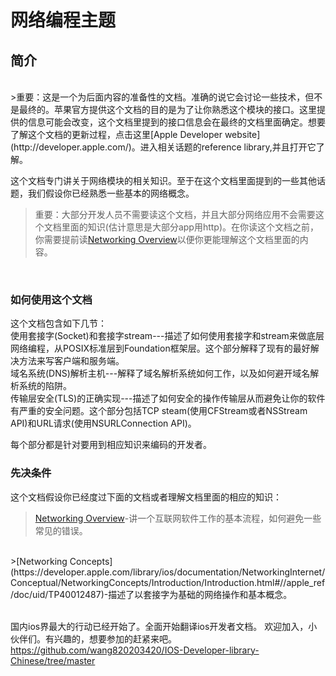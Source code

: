# 网络编程主题

## 简介
<br />
>重要：这是一个为后面内容的准备性的文档。准确的说它会讨论一些技术，但不是最终的。苹果官方提供这个文档的目的是为了让你熟悉这个模块的接口。这里提供的信息可能会改变，这个文档里提到的接口信息会在最终的文档里面确定。想要了解这个文档的更新过程，点击这里[Apple Developer website](http://developer.apple.com/)。进入相关话题的reference library,并且打开它了解。
<br />

这个文档专门讲关于网络模块的相关知识。至于在这个文档里面提到的一些其他话题，我们假设你已经熟悉一些基本的网络概念。<br />
>重要：大部分开发人员不需要读这个文档，并且大部分网络应用不会需要这个文档里面的知识(估计意思是大部分app用http)。在你读这个文档之前，你需要提前读[Networking Overview](https://developer.apple.com/library/ios/documentation/NetworkingInternetWeb/Conceptual/NetworkingOverview/Introduction/Introduction.html#//apple_ref/doc/uid/TP40010220)以便你更能理解这个文档里面的内容。
<br />

### 如何使用这个文档
这个文档包含如下几节：<br />
使用套接字(Socket)和套接字stream---描述了如何使用套接字和stream来做底层网络编程，从POSIX标准层到Foundation框架层。这个部分解释了现有的最好解决方法来写客户端和服务端。
<br />
域名系统(DNS)解析主机---解释了域名解析系统如何工作，以及如何避开域名解析系统的陷阱。
<br />
传输层安全(TLS)的正确实现---描述了如何安全的操作传输层从而避免让你的软件有严重的安全问题。这个部分包括TCP steam(使用CFStream或者NSStream API)和URL请求(使用NSURLConnection API)。
<br />

每个部分都是针对要用到相应知识来编码的开发者。
<br />
### 先决条件<br />
这个文档假设你已经度过下面的文档或者理解文档里面的相应的知识：
<br />
>[Networking Overview](https://developer.apple.com/library/ios/documentation/NetworkingInternetWeb/Conceptual/NetworkingOverview/Introduction/Introduction.html#//apple_ref/doc/uid/TP40010220)-讲一个互联网软件工作的基本流程，如何避免一些常见的错误。
<br />
>[Networking Concepts](https://developer.apple.com/library/ios/documentation/NetworkingInternet/Conceptual/NetworkingConcepts/Introduction/Introduction.html#//apple_ref/doc/uid/TP40012487)-描述了以套接字为基础的网络操作和基本概念。
<br />
<br />








国内ios界最大的行动已经开始了。全面开始翻译ios开发者文档。
欢迎加入，小伙伴们。有兴趣的，想要参加的赶紧来吧。
https://github.com/wang820203420/IOS-Developer-library-Chinese/tree/master

